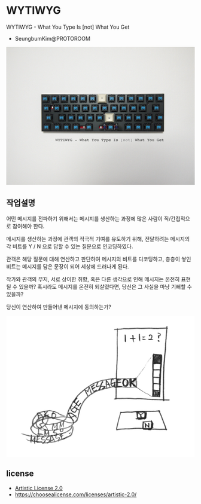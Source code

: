# WYTIWYG
WYTIWYG - What You Type Is [not] What You Get
 * SeungbumKim@PROTOROOM

![Y N keyboard](images/keyboard_Y_N_s.png)


## 작업설명
어떤 메시지를 전파하기 위해서는 메시지를 생산하는 과정에 많은 사람이 직/간접적으로 참여해야 한다.

메시지를 생산하는 과정에 관객의 적극적 기여를 유도하기 위해,
전달하려는 메시지의 각 비트를 Y / N 으로 답할 수 있는 질문으로 인코딩하였다.

관객은 해당 질문에 대해 연산하고 판단하여 메시지의 비트를 디코딩하고,
층층이 쌓인 비트는 메시지를 담은 문장이 되어 세상에 드러나게 된다.

작가와 관객의 무지, 서로 상이한 취향, 혹은 다른 생각으로 인해 메시지는 온전히 표현될 수 있을까?
혹시라도 메시지를 온전히 되살렸다면, 당신은 그 사실을 마냥 기뻐할 수 있을까?

당신이 연산하여 만들어낸 메시지에 동의하는가?

![sketch01](images/sketch01.png)


## license
 * [Artistic License 2.0](./LICENSE)
 * https://choosealicense.com/licenses/artistic-2.0/
